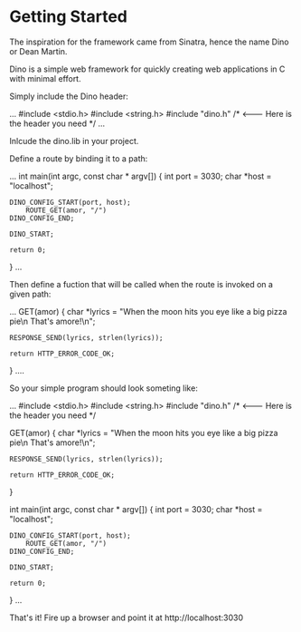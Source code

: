 Getting Started
====

The inspiration for the framework came from Sinatra, hence the name Dino or Dean Martin. 

Dino is a simple web framework for quickly creating web applications in C with minimal effort.  

Simply include the Dino header:

...
#include <stdio.h>
#include <string.h>
#include "dino.h"  /* <--- Here is the header you need */
...

Inlcude the dino.lib in your project.

Define a route by binding it to a path:

...
int main(int argc, const char * argv[])
{
    int port = 3030;
    char *host = "localhost";
    
    DINO_CONFIG_START(port, host);
        ROUTE_GET(amor, "/")
    DINO_CONFIG_END;
    
    DINO_START;
    
    return 0;
}
...

Then define a fuction that will be called when the route is invoked on a given path:

...
GET(amor)
{
    char *lyrics = "When the moon hits you eye like a big pizza pie\n That's amore!\n";
    
    RESPONSE_SEND(lyrics, strlen(lyrics));

    return HTTP_ERROR_CODE_OK;
}
....

So your simple program should look someting like:

...
#include <stdio.h>
#include <string.h>
#include "dino.h"  /* <--- Here is the header you need */

GET(amor)
{
    char *lyrics = "When the moon hits you eye like a big pizza pie\n That's amore!\n";
    
    RESPONSE_SEND(lyrics, strlen(lyrics));

    return HTTP_ERROR_CODE_OK;
}

int main(int argc, const char * argv[])
{
    int port = 3030;
    char *host = "localhost";
    
    DINO_CONFIG_START(port, host);
        ROUTE_GET(amor, "/")
    DINO_CONFIG_END;
    
    DINO_START;
    
    return 0;
}
...

That's it! Fire up a browser and point it at http://localhost:3030



